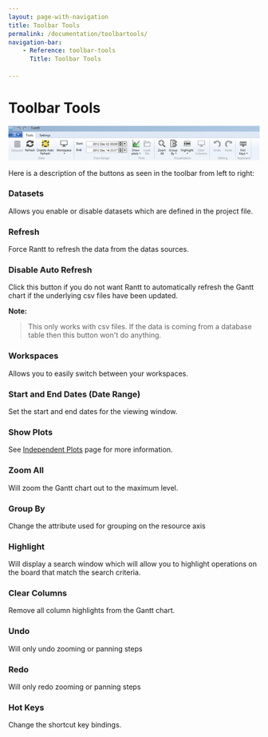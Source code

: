 ```yaml
---
layout: page-with-navigation
title: Toolbar Tools
permalink: /documentation/toolbartools/
navigation-bar:
    - Reference: toolbar-tools
      Title: Toolbar Tools

---
```

# Toolbar Tools

![Toolbar Tools](img/ToolbarTools.png)

Here is a description of the buttons as seen in the toolbar from left to right:

### Datasets

Allows you enable or disable datasets which are defined in the project file.

### Refresh

Force Rantt to refresh the data from the datas sources.

### Disable Auto Refresh

Click this button if you do not want Rantt to automatically refresh the Gantt chart if the underlying csv files have been updated.

**Note:**

> This only works with csv files. If the data is coming from a database table then this button won't do anything.

### Workspaces

Allows you to easily switch between your workspaces.

### Start and End Dates (Date Range)

Set the start and end dates for the viewing window.

### Show Plots

See [Independent Plots](http://www.resourcegantt.com/documentation/independentplots/) page for more information.

### Zoom All

Will zoom the Gantt chart out to the maximum level.

### Group By

Change the attribute used for grouping on the resource axis

### Highlight

Will display a search window which will allow you to highlight operations on the board that match the search criteria.

### Clear Columns

Remove all column highlights from the Gantt chart.

### Undo

Will only undo zooming or panning steps

### Redo

Will only redo zooming or panning steps

### Hot Keys

Change the shortcut key bindings.
